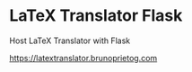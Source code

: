 # LaTeX Translator Flask

Host LaTeX Translator with Flask

<https://latextranslator.brunoprietog.com>
